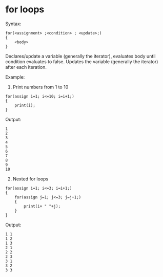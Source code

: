# for loops
Syntax:
```
for(<assignment> ;<condition> ; <update>;)
{
    <body>
}
```

Declares/update a variable (generally the iterator), evaluates body until condition evaluates to false. Updates the variable (generally the iterator) after each iteration.

Example:
1. Print numbers from 1 to 10
```
for(assign i=1; i<=10; i=i+1;)
{
    print(i);
}
```
Output:
```
1
2
3
4
5
6
7
8
9
10
```

2. Nexted for loops
```
for(assign i=1; i<=3; i=i+1;)
{
    for(assign j=1; j<=3; j=j+1;)
    {
        print(i+ " "+j);
    }
}
```

Output:
```
1 1
1 2
1 3
2 1
2 2
2 3
3 1
3 2
3 3
```